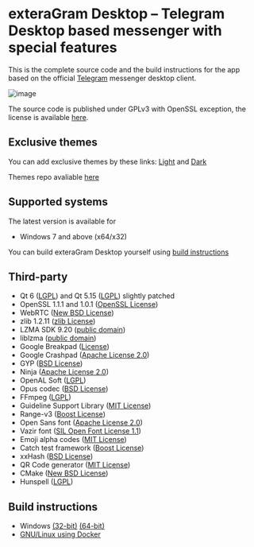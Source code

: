 # exteraGram Desktop – Telegram Desktop based messenger with special features

This is the complete source code and the build instructions for the app based on the official [Telegram][telegram] messenger desktop client.

![image](https://github.com/xmdnx/exteraGramDesktop/assets/72883689/082fe7d6-eeba-4198-83ab-843d08ac909c)

The source code is published under GPLv3 with OpenSSL exception, the license is available [here][license].

## Exclusive themes

You can add exclusive themes by these links: [Light][etg_light_theme] and [Dark][etg_dark_theme]

Themes repo avaliable [here][etg_themes_repo]

## Supported systems

The latest version is available for

* Windows 7 and above (x64/x32)

You can build exteraGram Desktop yourself using [build instructions][build_instructions]

## Third-party

* Qt 6 ([LGPL](http://doc.qt.io/qt-6/lgpl.html)) and Qt 5.15 ([LGPL](http://doc.qt.io/qt-5/lgpl.html)) slightly patched
* OpenSSL 1.1.1 and 1.0.1 ([OpenSSL License](https://www.openssl.org/source/license.html))
* WebRTC ([New BSD License](https://github.com/desktop-app/tg_owt/blob/master/LICENSE))
* zlib 1.2.11 ([zlib License](http://www.zlib.net/zlib_license.html))
* LZMA SDK 9.20 ([public domain](http://www.7-zip.org/sdk.html))
* liblzma ([public domain](http://tukaani.org/xz/))
* Google Breakpad ([License](https://chromium.googlesource.com/breakpad/breakpad/+/master/LICENSE))
* Google Crashpad ([Apache License 2.0](https://chromium.googlesource.com/crashpad/crashpad/+/master/LICENSE))
* GYP ([BSD License](https://github.com/bnoordhuis/gyp/blob/master/LICENSE))
* Ninja ([Apache License 2.0](https://github.com/ninja-build/ninja/blob/master/COPYING))
* OpenAL Soft ([LGPL](https://github.com/kcat/openal-soft/blob/master/COPYING))
* Opus codec ([BSD License](http://www.opus-codec.org/license/))
* FFmpeg ([LGPL](https://www.ffmpeg.org/legal.html))
* Guideline Support Library ([MIT License](https://github.com/Microsoft/GSL/blob/master/LICENSE))
* Range-v3 ([Boost License](https://github.com/ericniebler/range-v3/blob/master/LICENSE.txt))
* Open Sans font ([Apache License 2.0](http://www.apache.org/licenses/LICENSE-2.0.html))
* Vazir font ([SIL Open Font License 1.1](https://github.com/rastikerdar/vazir-font/blob/master/OFL.txt))
* Emoji alpha codes ([MIT License](https://github.com/emojione/emojione/blob/master/extras/alpha-codes/LICENSE.md))
* Catch test framework ([Boost License](https://github.com/philsquared/Catch/blob/master/LICENSE.txt))
* xxHash ([BSD License](https://github.com/Cyan4973/xxHash/blob/dev/LICENSE))
* QR Code generator ([MIT License](https://github.com/nayuki/QR-Code-generator#license))
* CMake ([New BSD License](https://github.com/Kitware/CMake/blob/master/Copyright.txt))
* Hunspell ([LGPL](https://github.com/hunspell/hunspell/blob/master/COPYING.LESSER))

## Build instructions

* Windows [(32-bit)][win32] [(64-bit)][win64]
* [GNU/Linux using Docker][linux]

[//]: # (LINKS)
[telegram]: https://telegram.org
[license]: LICENSE
[etg_light_theme]: http://t.me/addtheme/exteraLightTheme
[etg_dark_theme]: http://t.me/addtheme/exteraDarkTheme
[etg_themes_repo]: https://github.com/xmdnx/exteraThemes/
[win32]: docs/building-win.md
[win64]: docs/building-win-x64.md
[linux]: docs/building-linux.md
[build_instructions]: https://github.com/exteraGramDesktop/exteraGramDesktop#build-instructions
